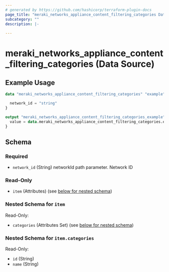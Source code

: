 ```yaml
---
# generated by https://github.com/hashicorp/terraform-plugin-docs
page_title: "meraki_networks_appliance_content_filtering_categories Data Source - terraform-provider-meraki"
subcategory: ""
description: |-
  
---
```


# meraki_networks_appliance_content_filtering_categories (Data Source)



## Example Usage

```terraform
data "meraki_networks_appliance_content_filtering_categories" "example" {

  network_id = "string"
}

output "meraki_networks_appliance_content_filtering_categories_example" {
  value = data.meraki_networks_appliance_content_filtering_categories.example.item
}
```

<!-- schema generated by tfplugindocs -->
## Schema

### Required

- `network_id` (String) networkId path parameter. Network ID

### Read-Only

- `item` (Attributes) (see [below for nested schema](#nestedatt--item))

<a id="nestedatt--item"></a>
### Nested Schema for `item`

Read-Only:

- `categories` (Attributes Set) (see [below for nested schema](#nestedatt--item--categories))

<a id="nestedatt--item--categories"></a>
### Nested Schema for `item.categories`

Read-Only:

- `id` (String)
- `name` (String)
